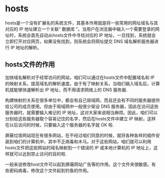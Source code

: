 # hosts

hosts是一个没有扩展名的系统文件，其基本作用就是将一些常用的网址域名与其对应的 IP 地址建立一个关联“ 数据库 ”。当用户在浏览器中输入一个需要登录的网址时，系统会首先自动从hosts文件中寻找对应的 IP 地址，一旦找到，系统就会立即打开对应网页，如果没有找到，则系统会将网址提交 DNS 域名解析服务器进行 IP 地址的解析。

## hosts文件的作用

加快域名解析对于经常访问的网站，咱们可以通过在hosts文件中配置域名和 IP 的映射关系，提高域名的解析速度。由于有了映射关系，当咱们输入域名后，计算机就能够快速解析出 IP 地址，而不用请求网络上的 DNS 服务器.

构建映射的关系在很多单位中，都会有自己局域网，而且还会有不同的服务器提供给公司的成员使用。但由于局域网中一般很少架设 DNS 服务器，因此在访问这些服务器时，就需要输入难记的 IP 地址，这对大家来说相当麻烦。因此，咱们可以分别给这些服务器取个容易记住的名字，然后在hosts文件中建立 IP 映射，这样在以后访问的时候，只要输入这个服务器的名字就 OK 啦.

屏蔽垃圾网站现在有很多网站，在不经过咱们同意的时候，就将各种各样的插件安装到咱们的计算机中，其中不乏病毒和木马。对于这些网站，咱们就可以利用hosts文件把这些网站的域名映射到一个错误的 IP 或本地计算机的 IP 地址上，这样就可以达到禁止访问的目的啦.

一般来说修改host文件可以起到屏蔽网站广告等的作用。这个文件夹很敏感。有些密码病毒，修改这个文件起到钓鱼的作用。
